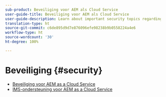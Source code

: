 ```yaml
---
sub-product: Beveiliging voor AEM als Cloud Service
user-guide-title: Beveiliging voor AEM als Cloud Service
user-guide-description: Learn about important security topics regarding Experience Manager as a Cloud Service.
translation-type: ht
source-git-commit: c6de895d9d7e876096efe98238b9b0558224a4e6
workflow-type: ht
source-wordcount: '30'
ht-degree: 100%

---
```



# Beveiliging {#security}

+ [Beveiliging voor AEM as a Cloud Service](/help/security/home.md)
+ [IMS-ondersteuning voor AEM as a Cloud Service](ims-support.md)

